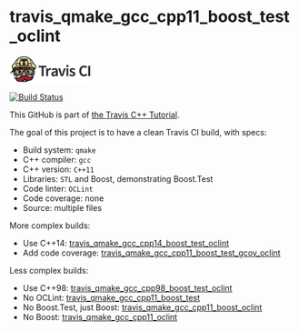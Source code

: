 # travis_qmake_gcc_cpp11_boost_test_oclint

[![Travis CI logo](TravisCI.png)](https://travis-ci.org)

[![Build Status](https://travis-ci.org/richelbilderbeek/travis_qmake_gcc_cpp11_boost_test_oclint.svg?branch=master)](https://travis-ci.org/richelbilderbeek/travis_qmake_gcc_cpp11_boost_test_oclint)

This GitHub is part of [the Travis C++ Tutorial](https://github.com/richelbilderbeek/travis_cpp_tutorial).

The goal of this project is to have a clean Travis CI build, with specs:
 * Build system: `qmake`
 * C++ compiler: `gcc`
 * C++ version: `C++11`
 * Libraries: `STL` and Boost, demonstrating Boost.Test
 * Code linter: `OCLint`
 * Code coverage: none
 * Source: multiple files

More complex builds:
 * Use C++14: [travis_qmake_gcc_cpp14_boost_test_oclint](https://www.github.com/richelbilderbeek/travis_qmake_gcc_cpp14_boost_test_oclint)
 * Add code coverage: [travis_qmake_gcc_cpp11_boost_test_gcov_oclint](https://www.github.com/richelbilderbeek/travis_qmake_gcc_cpp11_boost_test_gcov_oclint)

Less complex builds:
 * Use C++98: [travis_qmake_gcc_cpp98_boost_test_oclint](https://www.github.com/richelbilderbeek/travis_qmake_gcc_cpp98_boost_test_oclint)
 * No OCLint: [travis_qmake_gcc_cpp11_boost_test](https://www.github.com/richelbilderbeek/travis_qmake_gcc_cpp11_boost_test)
 * No Boost.Test, just Boost: [travis_qmake_gcc_cpp11_boost_oclint](https://www.github.com/richelbilderbeek/travis_qmake_gcc_cpp11_boost_oclint)
 * No Boost: [travis_qmake_gcc_cpp11_oclint](https://www.github.com/richelbilderbeek/travis_qmake_gcc_cpp11_oclint)

